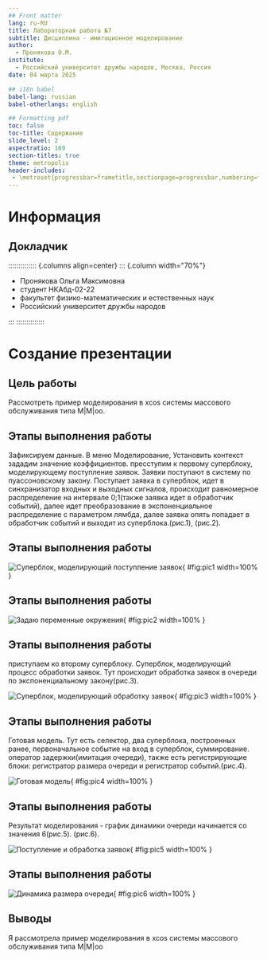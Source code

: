 ```yaml
---
## Front matter
lang: ru-RU
title: Лабораторная работа №7
subtitle: Дисциплина - имитационное моделирование
author:
  - Пронякова О.М.
institute:
  - Российский университет дружбы народов, Москва, Россия
date: 04 марта 2025

## i18n babel
babel-lang: russian
babel-otherlangs: english

## Formatting pdf
toc: false
toc-title: Содержание
slide_level: 2
aspectratio: 169
section-titles: true
theme: metropolis
header-includes:
 - \metroset{progressbar=frametitle,sectionpage=progressbar,numbering=fraction}
---
```


# Информация

## Докладчик

:::::::::::::: {.columns align=center}
::: {.column width="70%"}

  * Пронякова Ольга Максимовна
  * студент НКАбд-02-22
  * факультет физико-математических и естественных наук
  * Российский университет дружбы народов

:::
::::::::::::::

# Создание презентации

## Цель работы

Рассмотреть пример моделирования в xcos системы массового обслуживания типа М|M|oo.

## Этапы выполнения работы

Зафиксируем данные. В меню Моделирование, Установить контекст зададим значение коэффициентов. пресступим к первому суперблоку, моделирующему поступление заявок. Заявки поступают в систему по пуассоновскому закону. Поступает заявка в суперблок, идет в синхранизатор входных и выходных сигналов, происходит равномерное распределение на интервале 0;1(также заявка идет в обработчик событий), далее идет преобразование в экспоненциальное распределение с параметром лямбда, далее заявка опять попадает в обработчик событий и выходит из суперблока.(рис.1), (рис.2).

## Этапы выполнения работы

![Суперблок, моделирующий поступление заявок](image/pic1.jpeg){ #fig:pic1 width=100% }

## Этапы выполнения работы

![Задаю переменные окружения](image/pic2.jpeg){ #fig:pic2 width=100% }

## Этапы выполнения работы

приступаем ко второму суперблоку. Суперблок, моделирующий процесс обработки заявок. Тут происходит обработка заявок в очереди по экспоненциальному закону(рис.3).

![Суперблок, моделирующий обработку заявок](image/pic3.jpeg){ #fig:pic3 width=100% }

## Этапы выполнения работы

Готовая модель. Тут есть селектор, два суперблока, построенных ранее, первоначальное событие на вход в суперблок, суммирование. оператор задержки(имитация очереди), также есть регистрирующие блоки: регистратор размера очереди и регистратор событий.(рис.4).

![Готовая модель](image/pic4.jpeg){ #fig:pic4 width=100% }

## Этапы выполнения работы

Результат моделирования - график динамики очереди начинается со значения 6(рис.5). (рис.6).

![Поступление и обработка заявок](image/pic5.jpeg){ #fig:pic5 width=100% }

## Этапы выполнения работы

![Динамика размера очереди](image/pic6.jpeg){ #fig:pic6 width=100% }

## Выводы

Я рассмотрела пример моделирования в xcos системы массового обслуживания типа М|M|oo

